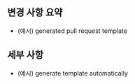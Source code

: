 ## 변경 사항 요약
- (예시) generated pull request template

## 세부 사항
- (예시) generate template automatically
